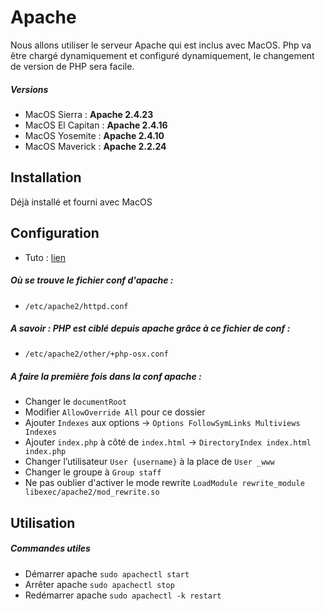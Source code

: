 # Apache

Nous allons utiliser le serveur Apache qui est inclus avec MacOS. Php va être chargé dynamiquement et configuré dynamiquement, le changement de version de PHP sera facile.

##### Versions
- MacOS Sierra : **Apache 2.4.23**
- MacOS El Capitan : **Apache 2.4.16**
- MacOS Yosemite : **Apache 2.4.10**
- MacOS Maverick : **Apache 2.2.24**

## Installation

Déjà installé et fourni avec MacOS

## Configuration

- Tuto : [lien](http://getgrav.org/blog/mac-os-x-apache-setup-multiple-php-versions)

##### Où se trouve le fichier conf d'apache :
- `/etc/apache2/httpd.conf`

##### A savoir : PHP est ciblé depuis apache grâce à ce fichier de conf :
- `/etc/apache2/other/+php-osx.conf`

##### A faire la première fois dans la conf apache :
- Changer le `documentRoot`
- Modifier `AllowOverride All` pour ce dossier
- Ajouter `Indexes` aux options -> `Options FollowSymLinks Multiviews Indexes`
- Ajouter `index.php` à côté de `index.html` -> `DirectoryIndex index.html index.php`
- Changer l’utilisateur `User {username}` à la place de `User _www`
- Changer le groupe à `Group staff`
- Ne pas oublier d'activer le mode rewrite `LoadModule rewrite_module libexec/apache2/mod_rewrite.so`


## Utilisation

##### Commandes utiles

- Démarrer apache `sudo apachectl start`
- Arrêter apache `sudo apachectl stop`
- Redémarrer apache `sudo apachectl -k restart`

